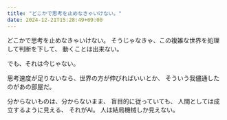```yaml
---
title: "どこかで思考を止めなきゃいけない。"
date: 2024-12-21T15:28:49+09:00
---
```

どこかで思考を止めなきゃいけない。
そうじゃなきゃ、この複雑な世界を処理して判断を下して、
動くことは出来ない。

でも、それは今じゃない。

思考速度が足りないなら、世界の方が伸びればいいとか、
そういう我儘通したのがあの部屋だ。

分からないものは、分からないまま、
盲目的に従っていても、
人間としては成立するように見える、
それがAI。
人は結局機械しか見えない。
